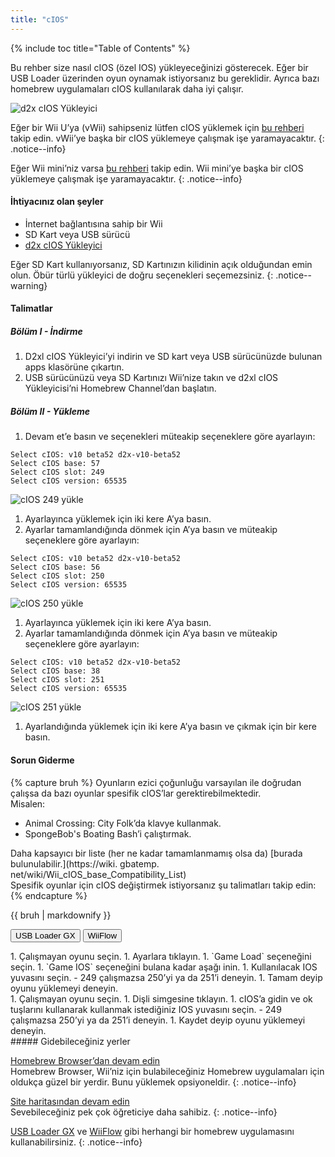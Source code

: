 ```yaml
---
title: "cIOS"
---
```


{% include toc title="Table of Contents" %}

Bu rehber size nasıl cIOS (özel IOS) yükleyeceğinizi gösterecek. Eğer bir USB Loader üzerinden oyun oynamak istiyorsanız bu gereklidir. Ayrıca bazı homebrew uygulamaları cIOS kullanılarak daha iyi çalışır.

![d2x cIOS Yükleyici](/images/cios/cIOS.png)

Eğer bir Wii U’ya (vWii) sahipseniz lütfen cIOS yüklemek için [bu rehberi](https://wiiu.hacks.guide/#/vwii-modding) takip edin. vWii’ye başka bir cIOS yüklemeye çalışmak işe yaramayacaktır.
{: .notice--info}

Eğer Wii mini’niz varsa [bu rehberi](cios-mini) takip edin. Wii mini’ye başka bir cIOS yüklemeye çalışmak işe yaramayacaktır.
{: .notice--info}

#### İhtiyacınız olan şeyler

* İnternet bağlantısına sahip bir Wii
* SD Kart veya USB sürücü
* [d2x cIOS Yükleyici](https://hbb1.oscwii.org/hbb/d2x-cios-installer/d2x-cios-installer.zip)

Eğer SD Kart kullanıyorsanız, SD Kartınızın kilidinin açık olduğundan emin olun. Öbür türlü yükleyici de doğru seçenekleri seçemezsiniz.
{: .notice--warning}

#### Talimatlar

##### Bölüm I - İndirme

1. D2xl cIOS Yükleyici’yi indirin ve SD kart veya USB sürücünüzde bulunan apps klasörüne çıkartın.
1. USB sürücünüzü veya SD Kartınızı Wii’nize takın ve d2xl cIOS Yükleyicisi’ni Homebrew Channel’dan başlatın.

##### Bölüm II - Yükleme

1. Devam et’e basın ve seçenekleri müteakip seçeneklere göre ayarlayın:
```
Select cIOS: v10 beta52 d2x-v10-beta52
Select cIOS base: 57
Select cIOS slot: 249
Select cIOS version: 65535
```
![cIOS 249 yükle](/images/cios/Install249.png)
1. Ayarlayınca yüklemek için iki kere A’ya basın.
1. Ayarlar tamamlandığında dönmek için A’ya basın ve müteakip seçeneklere göre ayarlayın:
```
Select cIOS: v10 beta52 d2x-v10-beta52
Select cIOS base: 56
Select cIOS slot: 250
Select cIOS version: 65535
```
![cIOS 250 yükle](/images/cios/Install250.png)
1. Ayarlayınca yüklemek için iki kere A’ya basın.
1. Ayarlar tamamlandığında dönmek için A’ya basın ve müteakip seçeneklere göre ayarlayın:
```
Select cIOS: v10 beta52 d2x-v10-beta52
Select cIOS base: 38
Select cIOS slot: 251
Select cIOS version: 65535
```
![cIOS 251 yükle](/images/cios/Install251.png)
1. Ayarlandığında yüklemek için iki kere A’ya basın ve çıkmak için bir kere basın.

#### Sorun Giderme

{% capture bruh %}
Oyunların ezici çoğunluğu varsayılan ile doğrudan çalışsa da bazı oyunlar spesifik cIOS’lar gerektirebilmektedir.<br>Misalen:
* Animal Crossing: City Folk’da klavye kullanmak.
* SpongeBob's Boating Bash’i çalıştırmak.

Daha kapsayıcı bir liste (her ne kadar tamamlanmamış olsa da) [burada bulunulabilir.</strong>](https://wiki. gbatemp. net/wiki/Wii_cIOS_base_Compatibility_List)<br> Spesifik oyunlar için cIOS değiştirmek istiyorsanız şu talimatları takip edin:
{% endcapture %}
<div class="notice--warning">{{ bruh | markdownify }}</div>

<button class="tablinks btn btn--large btn--primary" id="defaultOpen" onclick="openTab(event, 'usbloadergx')">USB Loader GX</button>
<button class="tablinks btn btn--large btn--info" onclick="openTab(event, 'wiiflow')">WiiFlow</button>

<div id="usbloadergx" class="blanktabcontent" markdown="1">
1. Çalışmayan oyunu seçin.
1. Ayarlara tıklayın.
1. `Game Load` seçeneğini seçin.
1. `Game IOS` seçeneğini bulana kadar aşağı inin.
1. Kullanılacak IOS yuvasını seçin.
    - 249 çalışmazsa 250’yi ya da 251’i deneyin.
1. Tamam deyip oyunu yüklemeyi deneyin.
</div>
<div id="wiiflow" class="blanktabcontent" markdown="1">
1. Çalışmayan oyunu seçin.
1. Dişli simgesine tıklayın.
1. cIOS’a gidin ve ok tuşlarını kullanarak kullanmak istediğiniz IOS yuvasını seçin.
    - 249 çalışmazsa 250’yi ya da 251’i deneyin.
1. Kaydet deyip oyunu yüklemeyi deneyin.
</div>
##### Gidebileceğiniz yerler

[Homebrew Browser’dan devam edin](hbb)<br> Homebrew Browser, Wii’niz için bulabileceğiniz Homebrew uygulamaları için oldukça güzel bir yerdir. Bunu yüklemek opsiyoneldir.
{: .notice--info}

[Site haritasından devam edin](site-navigation)<br> Sevebileceğiniz pek çok öğreticiye daha sahibiz.
{: .notice--info}

[USB Loader GX](usbloadergx) ve [WiiFlow](wiiflow) gibi herhangi bir homebrew uygulamasını kullanabilirsiniz.
{: .notice--info}

<script>
    let tabcontent = document.getElementsByClassName("blanktabcontent");
    let tablinks = document.getElementsByClassName("tablinks");

    function openTab(evt, tabName) {
        let element;

        for (element of tabcontent) {
            element.style.display = "none";
        }

        for (element of tablinks) {
            element.className = element.className.replace("btn--primary", "btn--info");
            if (!element.className.includes('btn--info'))
                element.className += " btn--info";
        }

        document.getElementById(tabName).style.display = "block";
        evt.currentTarget.className = evt.currentTarget.className.replace("btn--info", "btn--primary");
    }

    // Get the element with id="defaultOpen" and click on it
    document.getElementById("defaultOpen").click();
</script>
